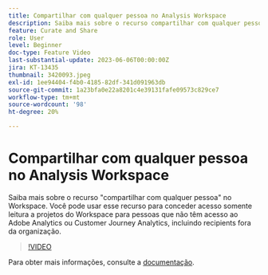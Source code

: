 ```yaml
---
title: Compartilhar com qualquer pessoa no Analysis Workspace
description: Saiba mais sobre o recurso compartilhar com qualquer pessoa no Workspace. Você pode usar esse recurso para conceder acesso somente leitura aos projetos do Workspace para pessoas que não têm acesso ao Adobe Analytics ou CJA, incluindo recipients fora da organização.
feature: Curate and Share
role: User
level: Beginner
doc-type: Feature Video
last-substantial-update: 2023-06-06T00:00:00Z
jira: KT-13435
thumbnail: 3420093.jpeg
exl-id: 1ee94404-f4b0-4185-82df-341d091963db
source-git-commit: 1a23bfa0e22a8201c4e39131fafe09573c829ce7
workflow-type: tm+mt
source-wordcount: '98'
ht-degree: 20%

---
```


# Compartilhar com qualquer pessoa no Analysis Workspace

Saiba mais sobre o recurso &quot;compartilhar com qualquer pessoa&quot; no Workspace. Você pode usar esse recurso para conceder acesso somente leitura a projetos do Workspace para pessoas que não têm acesso ao Adobe Analytics ou Customer Journey Analytics, incluindo recipients fora da organização.

>[!VIDEO](https://video.tv.adobe.com/v/3420093/?learn=on)

Para obter mais informações, consulte a [documentação](https://experienceleague.adobe.com/docs/analytics/analyze/analysis-workspace/curate-share/share-projects.html?lang=pt-BR#share-public-link).
